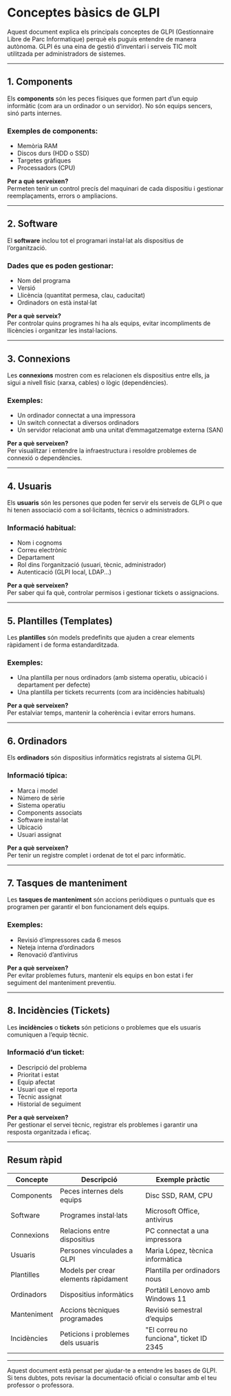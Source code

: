 # Conceptes bàsics de GLPI

Aquest document explica els principals conceptes de GLPI (Gestionnaire Libre de Parc Informatique) perquè els puguis entendre de manera autònoma. GLPI és una eina de gestió d’inventari i serveis TIC molt utilitzada per administradors de sistemes.

---

## 1. Components

Els **components** són les peces físiques que formen part d’un equip informàtic (com ara un ordinador o un servidor). No són equips sencers, sinó parts internes.

### Exemples de components:
- Memòria RAM
- Discos durs (HDD o SSD)
- Targetes gràfiques
- Processadors (CPU)

**Per a què serveixen?**  
Permeten tenir un control precís del maquinari de cada dispositiu i gestionar reemplaçaments, errors o ampliacions.

---

## 2. Software

El **software** inclou tot el programari instal·lat als dispositius de l’organització.

### Dades que es poden gestionar:
- Nom del programa
- Versió
- Llicència (quantitat permesa, clau, caducitat)
- Ordinadors on està instal·lat

**Per a què serveix?**  
Per controlar quins programes hi ha als equips, evitar incompliments de llicències i organitzar les instal·lacions.

---

## 3. Connexions

Les **connexions** mostren com es relacionen els dispositius entre ells, ja sigui a nivell físic (xarxa, cables) o lògic (dependències).

### Exemples:
- Un ordinador connectat a una impressora
- Un switch connectat a diversos ordinadors
- Un servidor relacionat amb una unitat d’emmagatzematge externa (SAN)

**Per a què serveixen?**  
Per visualitzar i entendre la infraestructura i resoldre problemes de connexió o dependències.

---

## 4. Usuaris

Els **usuaris** són les persones que poden fer servir els serveis de GLPI o que hi tenen associació com a sol·licitants, tècnics o administradors.

### Informació habitual:
- Nom i cognoms
- Correu electrònic
- Departament
- Rol dins l’organització (usuari, tècnic, administrador)
- Autenticació (GLPI local, LDAP...)

**Per a què serveixen?**  
Per saber qui fa què, controlar permisos i gestionar tickets o assignacions.

---

## 5. Plantilles (Templates)

Les **plantilles** són models predefinits que ajuden a crear elements ràpidament i de forma estandarditzada.

### Exemples:
- Una plantilla per nous ordinadors (amb sistema operatiu, ubicació i departament per defecte)
- Una plantilla per tickets recurrents (com ara incidències habituals)

**Per a què serveixen?**  
Per estalviar temps, mantenir la coherència i evitar errors humans.

---

## 6. Ordinadors

Els **ordinadors** són dispositius informàtics registrats al sistema GLPI.

### Informació típica:
- Marca i model
- Número de sèrie
- Sistema operatiu
- Components associats
- Software instal·lat
- Ubicació
- Usuari assignat

**Per a què serveixen?**  
Per tenir un registre complet i ordenat de tot el parc informàtic.

---

## 7. Tasques de manteniment

Les **tasques de manteniment** són accions periòdiques o puntuals que es programen per garantir el bon funcionament dels equips.

### Exemples:
- Revisió d’impressores cada 6 mesos
- Neteja interna d’ordinadors
- Renovació d’antivirus

**Per a què serveixen?**  
Per evitar problemes futurs, mantenir els equips en bon estat i fer seguiment del manteniment preventiu.

---

## 8. Incidències (Tickets)

Les **incidències** o **tickets** són peticions o problemes que els usuaris comuniquen a l’equip tècnic.

### Informació d’un ticket:
- Descripció del problema
- Prioritat i estat
- Equip afectat
- Usuari que el reporta
- Tècnic assignat
- Historial de seguiment

**Per a què serveixen?**  
Per gestionar el servei tècnic, registrar els problemes i garantir una resposta organitzada i eficaç.

---

## Resum ràpid

| Concepte       | Descripció                                 | Exemple pràctic                         |
|----------------|---------------------------------------------|------------------------------------------|
| Components     | Peces internes dels equips                  | Disc SSD, RAM, CPU                       |
| Software       | Programes instal·lats                       | Microsoft Office, antivirus              |
| Connexions     | Relacions entre dispositius                 | PC connectat a una impressora            |
| Usuaris        | Persones vinculades a GLPI                  | Maria López, tècnica informàtica         |
| Plantilles     | Models per crear elements ràpidament        | Plantilla per ordinadors nous            |
| Ordinadors     | Dispositius informàtics                     | Portàtil Lenovo amb Windows 11           |
| Manteniment    | Accions tècniques programades               | Revisió semestral d’equips               |
| Incidències    | Peticions i problemes dels usuaris          | "El correu no funciona", ticket ID 2345  |

---

Aquest document està pensat per ajudar-te a entendre les bases de GLPI. Si tens dubtes, pots revisar la documentació oficial o consultar amb el teu professor o professora.
